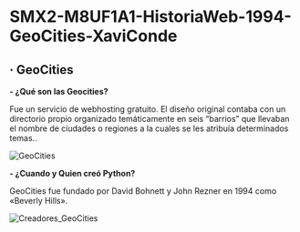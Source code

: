 # SMX2-M8UF1A1-HistoriaWeb-1994-GeoCities-XaviConde

## · GeoCities
**- ¿Qué son las Geocities?**

Fue un servicio de webhosting gratuito. El diseño original contaba con un directorio propio organizado temáticamente en seis “barrios” que llevaban el nombre de ciudades o regiones a la cuales se les atribuía determinados temas..   

![GeoCities](https://github.com/XaviiConde/SMX2-M8UF1A1-HistoriaWeb-1994-GeoCities-XaviConde-/blob/main/image_processing20220702-558608-1t6q8uz%20(2).png "Python")

**- ¿Cuando y Quien creó Python?**

GeoCities fue fundado por David Bohnett y John Rezner en 1994 como «Beverly Hills».

![Creadores_GeoCities](https://github.com/XaviiConde/SMX2-M8UF1A1-HistoriaWeb-1994-GeoCities-XaviConde-/blob/main/imagen_2022-09-27_091528328%20(1).png "Creadores_GeoCities") 
